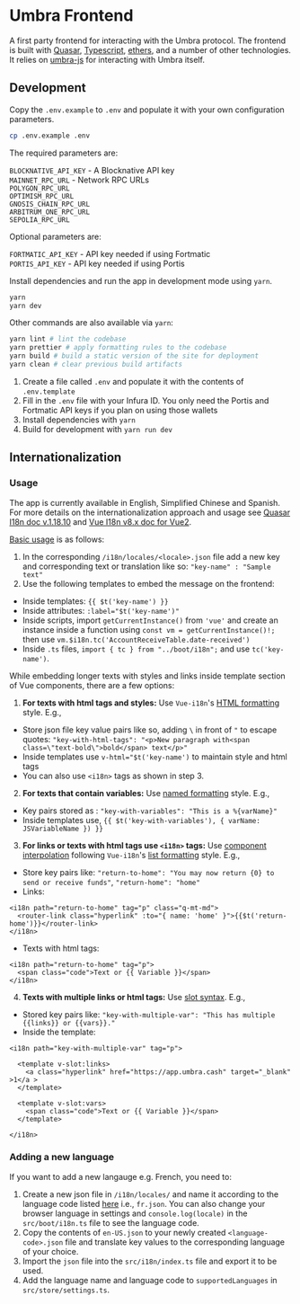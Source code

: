 # Umbra Frontend

A first party frontend for interacting with the Umbra protocol. The frontend is built with [Quasar](https://quasar.dev/), [Typescript](https://www.typescriptlang.org/), [ethers](https://docs.ethers.io/v5/), and a number of other technologies. It relies on [umbra-js](../umbra-js) for interacting with Umbra itself.

## Development

Copy the `.env.example` to `.env` and populate it with your own configuration parameters.

```bash
cp .env.example .env
```

The required parameters are:

`BLOCKNATIVE_API_KEY` - A Blocknative API key <br />
`MAINNET_RPC_URL` - Network RPC URLs <br />
`POLYGON_RPC_URL` <br />
`OPTIMISM_RPC_URL` <br />
`GNOSIS_CHAIN_RPC_URL` <br />
`ARBITRUM_ONE_RPC_URL` <br />
`SEPOLIA_RPC_URL` <br />

Optional parameters are:

`FORTMATIC_API_KEY` - API key needed if using Fortmatic <br />
`PORTIS_API_KEY` - API key needed if using Portis

Install dependencies and run the app in development mode using `yarn`.

```bash
yarn
yarn dev
```

Other commands are also available via `yarn`:

```bash
yarn lint # lint the codebase
yarn prettier # apply formatting rules to the codebase
yarn build # build a static version of the site for deployment
yarn clean # clear previous build artifacts
```

1. Create a file called `.env` and populate it with the contents of `.env.template`
2. Fill in the `.env` file with your Infura ID. You only need the Portis and Fortmatic API keys if you plan on using those wallets
3. Install dependencies with `yarn`
4. Build for development with `yarn run dev`

## Internationalization

### Usage

The app is currently available in English, Simplified Chinese and Spanish.
For more details on the internationalization approach and usage see [Quasar I18n doc v.1.18.10](https://v1.quasar.dev/options/app-internationalization#introduction) and [Vue I18n v8.x doc for Vue2](https://kazupon.github.io/vue-i18n/introduction.html).

[Basic usage](https://v1.quasar.dev/options/app-internationalization#how-to-use) is as follows:

1. In the corresponding `/i18n/locales/<locale>.json` file add a new key and corresponding text or translation like so:
   `"key-name" : "Sample text"`
2. Use the following templates to embed the message on the frontend:

- Inside templates: `{{ $t('key-name') }}`
- Inside attributes: `:label="$t('key-name')"`
- Inside scripts, import `getCurrentInstance()` from `'vue'` and create an instance inside a function using `const vm = getCurrentInstance()!;` then use `vm.$i18n.tc('AccountReceiveTable.date-received')`
- Inside `.ts` files, `import { tc } from "../boot/i18n";` and use `tc('key-name')`.

While embedding longer texts with styles and links inside template section of Vue components, there are a few options:

1. **For texts with html tags and styles:**
   Use `Vue-i18n`'s [HTML formatting](https://kazupon.github.io/vue-i18n/guide/formatting.html#html-formatting) style. E.g.,

- Store json file key value pairs like so, adding `\` in front of `"` to escape quotes:
  `"key-with-html-tags": "<p>New paragraph with<span class=\"text-bold\">bold</span> text</p>"`
- Inside templates use `v-html="$t('key-name')` to maintain style and html tags
- You can also use `<i18n>` tags as shown in step 3.

2. **For texts that contain variables:**
   Use [named formatting](https://kazupon.github.io/vue-i18n/guide/formatting.html#named-formatting) style. E.g.,

- Key pairs stored as : `"key-with-variables": "This is a %{varName}"`
- Inside templates use, `{{ $t('key-with-variables'), { varName: JSVariableName }) }}`

3. **For links or texts with html tags use `<i18n>` tags:**
   Use [component interpolation](https://kazupon.github.io/vue-i18n/guide/interpolation.html#basic-usage) following `Vue-i18n`'s [list formatting](https://kazupon.github.io/vue-i18n/guide/formatting.html#list-formatting) style. E.g.,

- Store key pairs like:
  `"return-to-home": "You may now return {0} to send or receive funds"`,
  `"return-home": "home"`
- Links:

```
<i18n path="return-to-home" tag="p" class="q-mt-md">
  <router-link class="hyperlink" :to="{ name: 'home' }">{{$t('return-home')}}</router-link>
</i18n>
```

- Texts with html tags:

```
<i18n path="return-to-home" tag="p">
  <span class="code">Text or {{ Variable }}</span>
</i18n>
```

4. **Texts with multiple links or html tags:**
   Use [slot syntax](https://kazupon.github.io/vue-i18n/guide/interpolation.html#slots-syntax-usage). E.g.,

- Stored key pairs like:
  `"key-with-multiple-var": "This has multiple {{links}} or {{vars}}."`
- Inside the template:

```
<i18n path="key-with-multiple-var" tag="p">

  <template v-slot:links>
    <a class="hyperlink" href="https://app.umbra.cash" target="_blank" >1</a >
  </template>

  <template v-slot:vars>
    <span class="code">Text or {{ Variable }}</span>
  </template>

</i18n>
```

### Adding a new language

If you want to add a new langauge e.g. French, you need to:

1. Create a new json file in `/i18n/locales/` and name it according to the language code listed [here](https://www.roseindia.net/tutorials/I18N/locales-list.shtml) i.e., `fr.json`. You can also change your browser language in settings and `console.log(locale)` in the `src/boot/i18n.ts` file to see the language code.
2. Copy the contents of `en-US.json` to your newly created `<language-code>.json` file and translate key values to the corresponding language of your choice.
3. Import the `json` file into the `src/i18n/index.ts` file and export it to be used.
4. Add the language name and language code to `supportedLanguages` in `src/store/settings.ts`.
